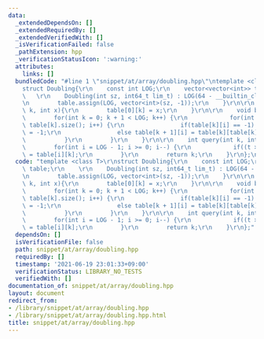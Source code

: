 ```yaml
---
data:
  _extendedDependsOn: []
  _extendedRequiredBy: []
  _extendedVerifiedWith: []
  _isVerificationFailed: false
  _pathExtension: hpp
  _verificationStatusIcon: ':warning:'
  attributes:
    links: []
  bundledCode: "#line 1 \"snippet/at/array/doubling.hpp\"\ntemplate <class T>\r\n\
    struct Doubling{\r\n    const int LOG;\r\n    vector<vector<int>> table;\r\n \
    \   \r\n    Doubling(int sz, int64_t lim_t) : LOG(64 - __builtin_clzll(lim_t)){\r\
    \n        table.assign(LOG, vector<int>(sz, -1));\r\n    }\r\n\r\n    void set_next(int\
    \ k, int x){\r\n        table[0][k] = x;\r\n    }\r\n\r\n    void build(){\r\n\
    \        for(int k = 0; k + 1 < LOG; k++) {\r\n            for(int i = 0; i <\
    \ table[k].size(); i++) {\r\n                if(table[k][i] == -1) table[k + 1][i]\
    \ = -1;\r\n                else table[k + 1][i] = table[k][table[k][i]];\r\n \
    \           }\r\n        }\r\n    }\r\n\r\n    int query(int k, int64_t t){\r\n\
    \        for(int i = LOG - 1; i >= 0; i--) {\r\n            if((t >> i) & 1) k\
    \ = table[i][k];\r\n        }\r\n        return k;\r\n    }\r\n};\n"
  code: "template <class T>\r\nstruct Doubling{\r\n    const int LOG;\r\n    vector<vector<int>>\
    \ table;\r\n    \r\n    Doubling(int sz, int64_t lim_t) : LOG(64 - __builtin_clzll(lim_t)){\r\
    \n        table.assign(LOG, vector<int>(sz, -1));\r\n    }\r\n\r\n    void set_next(int\
    \ k, int x){\r\n        table[0][k] = x;\r\n    }\r\n\r\n    void build(){\r\n\
    \        for(int k = 0; k + 1 < LOG; k++) {\r\n            for(int i = 0; i <\
    \ table[k].size(); i++) {\r\n                if(table[k][i] == -1) table[k + 1][i]\
    \ = -1;\r\n                else table[k + 1][i] = table[k][table[k][i]];\r\n \
    \           }\r\n        }\r\n    }\r\n\r\n    int query(int k, int64_t t){\r\n\
    \        for(int i = LOG - 1; i >= 0; i--) {\r\n            if((t >> i) & 1) k\
    \ = table[i][k];\r\n        }\r\n        return k;\r\n    }\r\n};"
  dependsOn: []
  isVerificationFile: false
  path: snippet/at/array/doubling.hpp
  requiredBy: []
  timestamp: '2021-06-19 23:01:33+09:00'
  verificationStatus: LIBRARY_NO_TESTS
  verifiedWith: []
documentation_of: snippet/at/array/doubling.hpp
layout: document
redirect_from:
- /library/snippet/at/array/doubling.hpp
- /library/snippet/at/array/doubling.hpp.html
title: snippet/at/array/doubling.hpp
---
```

